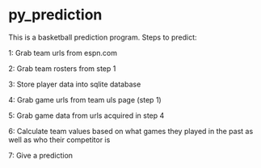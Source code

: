 py_prediction
=============
This is a basketball prediction program. 
Steps to predict:

1: Grab team urls from espn.com

2: Grab team rosters from step 1

3: Store player data into sqlite database

4: Grab game urls from team uls page (step 1)

5: Grab game data from urls acquired in step 4

6: Calculate team values based on what games they played in the past as well as who their competitor is

7: Give a prediction

